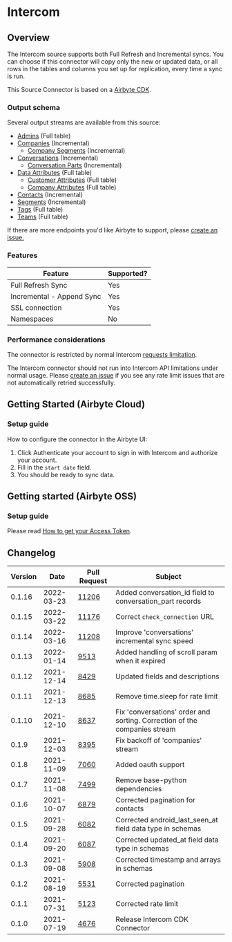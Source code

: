 # Intercom

## Overview

The Intercom source supports both Full Refresh and Incremental syncs. You can choose if this connector will copy only the new or updated data, or all rows in the tables and columns you set up for replication, every time a sync is run.

This Source Connector is based on a [Airbyte CDK](https://docs.airbyte.io/connector-development/cdk-python).

### Output schema

Several output streams are available from this source:

* [Admins](https://developers.intercom.com/intercom-api-reference/reference#list-admins) (Full table)
* [Companies](https://developers.intercom.com/intercom-api-reference/reference#list-companies) (Incremental)
  * [Company Segments](https://developers.intercom.com/intercom-api-reference/reference#list-attached-segments-1) (Incremental)
* [Conversations](https://developers.intercom.com/intercom-api-reference/reference#list-conversations) (Incremental)
  * [Conversation Parts](https://developers.intercom.com/intercom-api-reference/reference#get-a-single-conversation) (Incremental)
* [Data Attributes](https://developers.intercom.com/intercom-api-reference/reference#data-attributes) (Full table)
  * [Customer Attributes](https://developers.intercom.com/intercom-api-reference/reference#list-customer-data-attributes) (Full table)
  * [Company Attributes](https://developers.intercom.com/intercom-api-reference/reference#list-company-data-attributes) (Full table)
* [Contacts](https://developers.intercom.com/intercom-api-reference/reference#list-contacts) (Incremental)
* [Segments](https://developers.intercom.com/intercom-api-reference/reference#list-segments) (Incremental)
* [Tags](https://developers.intercom.com/intercom-api-reference/reference#list-tags-for-an-app) (Full table)
* [Teams](https://developers.intercom.com/intercom-api-reference/reference#list-teams) (Full table)

If there are more endpoints you'd like Airbyte to support, please [create an issue.](https://github.com/airbytehq/airbyte/issues/new/choose)

### Features

| Feature                   | Supported? |
| ------------------------- | ---------- |
| Full Refresh Sync         | Yes        |
| Incremental - Append Sync | Yes        |
| SSL connection            | Yes        |
| Namespaces                | No         |

### Performance considerations

The connector is restricted by normal Intercom [requests limitation](https://developers.intercom.com/intercom-api-reference/reference#rate-limiting).

The Intercom connector should not run into Intercom API limitations under normal usage. Please [create an issue](https://github.com/airbytehq/airbyte/issues) if you see any rate limit issues that are not automatically retried successfully.

## Getting Started (Airbyte Cloud)

### Setup guide

How to configure the connector in the Airbyte UI:

1. Click Authenticate your account to sign in with Intercom and authorize your account.
2. Fill in the `start date` field.
3. You should be ready to sync data.

## Getting started (Airbyte OSS)

### Setup guide

Please read [How to get your Access Token](https://developers.intercom.com/building-apps/docs/authentication-types#section-how-to-get-your-access-token).

## Changelog

| Version | Date       | Pull Request                                             | Subject                                                                   |
| ------- | ---------- | -------------------------------------------------------- | ------------------------------------------------------------------------- |
| 0.1.16  | 2022-03-23 | [11206](https://github.com/airbytehq/airbyte/pull/11206) | Added conversation\_id field to conversation\_part records                |
| 0.1.15  | 2022-03-22 | [11176](https://github.com/airbytehq/airbyte/pull/11176) | Correct `check_connection` URL                                            |
| 0.1.14  | 2022-03-16 | [11208](https://github.com/airbytehq/airbyte/pull/11208) | Improve 'conversations' incremental sync speed                            |
| 0.1.13  | 2022-01-14 | [9513](https://github.com/airbytehq/airbyte/pull/9513)   | Added handling of scroll param when it expired                            |
| 0.1.12  | 2021-12-14 | [8429](https://github.com/airbytehq/airbyte/pull/8429)   | Updated fields and descriptions                                           |
| 0.1.11  | 2021-12-13 | [8685](https://github.com/airbytehq/airbyte/pull/8685)   | Remove time.sleep for rate limit                                          |
| 0.1.10  | 2021-12-10 | [8637](https://github.com/airbytehq/airbyte/pull/8637)   | Fix 'conversations' order and sorting. Correction of the companies stream |
| 0.1.9   | 2021-12-03 | [8395](https://github.com/airbytehq/airbyte/pull/8395)   | Fix backoff of 'companies' stream                                         |
| 0.1.8   | 2021-11-09 | [7060](https://github.com/airbytehq/airbyte/pull/7060)   | Added oauth support                                                       |
| 0.1.7   | 2021-11-08 | [7499](https://github.com/airbytehq/airbyte/pull/7499)   | Remove base-python dependencies                                           |
| 0.1.6   | 2021-10-07 | [6879](https://github.com/airbytehq/airbyte/pull/6879)   | Corrected pagination for contacts                                         |
| 0.1.5   | 2021-09-28 | [6082](https://github.com/airbytehq/airbyte/pull/6082)   | Corrected android\_last\_seen\_at field data type in schemas              |
| 0.1.4   | 2021-09-20 | [6087](https://github.com/airbytehq/airbyte/pull/6087)   | Corrected updated\_at field data type in schemas                          |
| 0.1.3   | 2021-09-08 | [5908](https://github.com/airbytehq/airbyte/pull/5908)   | Corrected timestamp and arrays in schemas                                 |
| 0.1.2   | 2021-08-19 | [5531](https://github.com/airbytehq/airbyte/pull/5531)   | Corrected pagination                                                      |
| 0.1.1   | 2021-07-31 | [5123](https://github.com/airbytehq/airbyte/pull/5123)   | Corrected rate limit                                                      |
| 0.1.0   | 2021-07-19 | [4676](https://github.com/airbytehq/airbyte/pull/4676)   | Release Intercom CDK Connector                                            |
